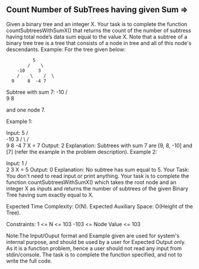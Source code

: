 Count Number of SubTrees having given Sum =>
 -----------------------------------------

 
Given a binary tree and an integer X. Your task is to complete the function countSubtreesWithSumX() that returns the count of the number of subtress having total node’s data sum equal to the value X.
Note that a subtree of a binary tree tree is a tree that consists of a node in tree and all of this node's descendants.
Example: For the tree given below:            

              5
            /    \
        -10     3
        /    \    /  \
      9     8  -4 7

Subtree with sum 7:
             -10
            /      \
          9        8

and one node 7.

Example 1:

Input:
       5
    /    \
  -10     3
 /   \   /  \
 9   8 -4    7
X = 7
Output: 2
Explanation: Subtrees with sum 7 are
[9, 8, -10] and [7] (refer the example
in the problem description).
Example 2:

Input:
    1
  /  \
 2    3
X = 5
Output: 0
Explanation: No subtree has sum equal
to 5.
Your Task:
You don't need to read input or print anything. Your task is to complete the function countSubtreesWithSumX() which takes the root node and an integer X as inputs and returns the number of subtrees of the given Binary Tree having sum exactly equal to X.

Expected Time Complexity: O(N).
Expected Auxiliary Space: O(Height of the Tree).

Constraints:
1 <= N <= 103
-103 <= Node Value <= 103
 

Note:The Input/Ouput format and Example given are used for system's internal purpose, and should be used by a user for Expected Output only. As it is a function problem, hence a user should not read any input from stdin/console. The task is to complete the function specified, and not to write the full code.

